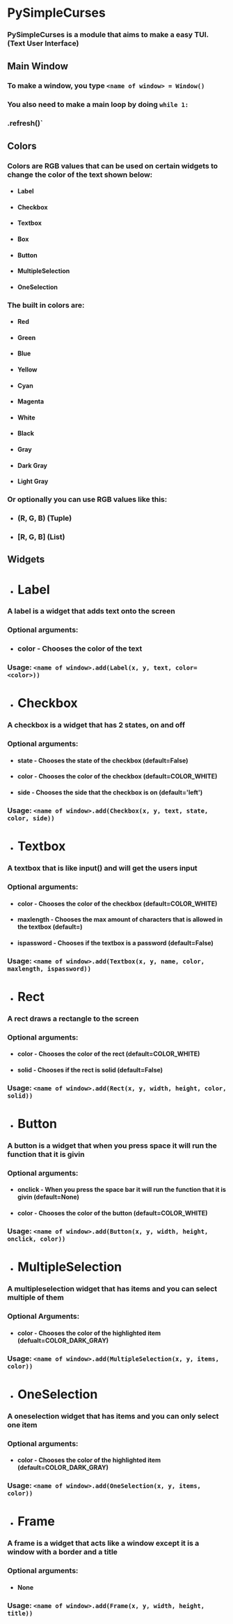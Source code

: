 # PySimpleCurses
### PySimpleCurses is a module that aims to make a easy TUI. (Text User Interface)

## Main Window
### To make a window, you type `<name of window> = Window()`
### You also need to make a main loop by doing `while 1:`</br>
### <name of window>.refresh()`

## Colors
### Colors are RGB values that can be used on certain widgets to change the color of the text shown below:
- #### Label
- #### Checkbox
- #### Textbox
- #### Box
- #### Button
- #### MultipleSelection
- #### OneSelection

### The built in colors are:
- #### Red
- #### Green
- #### Blue
- #### Yellow
- #### Cyan
- #### Magenta
- #### White
- #### Black
- #### Gray
- #### Dark Gray
- #### Light Gray

### Or optionally you can use RGB values like this:
- ### (R, G, B) (Tuple)
- ### [R, G, B] (List)

## Widgets
- # Label
### A label is a widget that adds text onto the screen
### Optional arguments:
- ### color - Chooses the color of the text
### Usage: `<name of window>.add(Label(x, y, text, color=<color>))`

- # Checkbox
### A checkbox is a widget that has 2 states, on and off
### Optional arguments:
- #### state - Chooses the state of the checkbox (default=False)
- #### color - Chooses the color of the checkbox (default=COLOR_WHITE)
- #### side  - Chooses the side that the checkbox is on (default='left')

### Usage: `<name of window>.add(Checkbox(x, y, text, state, color, side))`

- # Textbox
### A textbox that is like input() and will get the users input
### Optional arguments:
- #### color       - Chooses the color of the checkbox (default=COLOR_WHITE)
- #### maxlength   - Chooses the max amount of characters that is allowed in the textbox (default=<infinite>)
- #### ispassword  - Chooses if the textbox is a password (default=False)

### Usage: `<name of window>.add(Textbox(x, y, name, color, maxlength, ispassword))`

- # Rect
### A rect draws a rectangle to the screen
### Optional arguments:
- #### color       - Chooses the color of the rect (default=COLOR_WHITE)
- #### solid       - Chooses if the rect is solid (default=False)

### Usage: `<name of window>.add(Rect(x, y, width, height, color, solid))`

- # Button
### A button is a widget that when you press space it will run the function that it is givin
### Optional arguments:
- #### onclick     - When you press the space bar it will run the function that it is givin (default=None)
- #### color       - Chooses the color of the button (default=COLOR_WHITE)

### Usage: `<name of window>.add(Button(x, y, width, height, onclick, color))`

- # MultipleSelection
### A multipleselection widget that has items and you can select multiple of them
### Optional Arguments:
- #### color       - Chooses the color of the highlighted item (defualt=COLOR_DARK_GRAY)

### Usage: `<name of window>.add(MultipleSelection(x, y, items, color))`

- # OneSelection
### A oneselection widget that has items and you can only select one item
### Optional arguments:
- #### color       - Chooses the color of the highlighted item (default=COLOR_DARK_GRAY)

### Usage: `<name of window>.add(OneSelection(x, y, items, color))`

- # Frame
### A frame is a widget that acts like a window except it is a window with a border and a title
### Optional arguments:
- #### None

### Usage: `<name of window>.add(Frame(x, y, width, height, title))`

